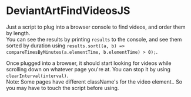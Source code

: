 # DeviantArtFindVideosJS
Just a script to plug into a browser console to find videos, and order them by length.   
You can see the results by printing `results` to the console, and see them sorted by duration using `results.sort((a, b) => compareTimesByMinutes(a.elementTime, b.elementTime) > 0);`.   

Once plugged into a browser, it should start looking for videos while scrolling down on whatever page you're at. You can stop it by using `clearInterval(interval)`.    
Note: Some pages have different className's for the video element.. So you may have to touch the script before using.      
